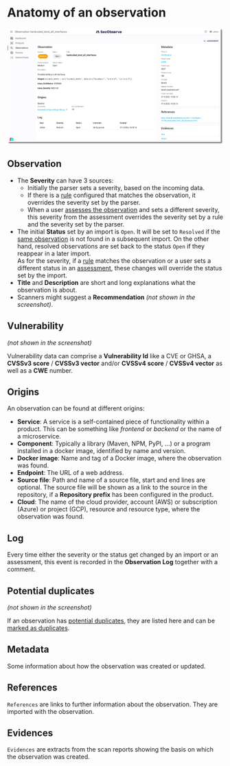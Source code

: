# Anatomy of an observation

![Observation](../assets/images/screenshot_observation.png)

## Observation

* The **Severity** can have 3 sources: 
    * Initially the parser sets a severity, based on the incoming data. 
    * If there is a [rule](../usage/rule_engine.md) configured that matches the observation, it overrides the severity set by the parser.
    * When a user [assesses the observation](../usage/assess_observations.md) and sets a different severity, this severity from the assessment overrides the severity set by a rule and the severity set by the parser.
* The initial **Status** set by an import is `Open`. It will be set to `Resolved` if the [same observation](../usage/import_observations.md#import-algorithm) is not found in a subsequent import. On the other hand, resolved observations are set back to the status `Open` if they reappear in a later import.  
As for the severity, if a [rule](../usage/rule_engine.md) matches the observation or a user sets a different status in an [assessment](../usage/assess_observations.md), these changes will override the status set by the import.
* **Title** and **Description** are short and long explanations what the observation is about.
* Scanners might suggest a **Recommendation** *(not shown in the screenshot)*.

## Vulnerability

*(not shown in the screenshot)*

Vulnerability data can comprise a **Vulnerability Id** like a CVE or GHSA, a **CVSSv3 score** / **CVSSv3 vector** and/or **CVSSv4 score** / **CVSSv4 vector** as well as a **CWE** number.

## Origins

An observation can be found at different origins:

* **Service**: A service is a self-contained piece of functionality within a product. This can be something like *frontend* or *backend* or the name of a microservice.
* **Component**: Typically a library (Maven, NPM, PyPI, ...) or a program installed in a docker image, identified by name and version.
* **Docker image**: Name and tag of a Docker image, where the observation was found.
* **Endpoint**: The URL of a web address.
* **Source file**: Path and name of a source file, start and end lines are optional. The source file will be shown as a link to the source in the repository, if a **Repository prefix** has been configured in the product.
* **Cloud**: The name of the cloud provider, account (AWS) or subscription (Azure) or project (GCP), resource and resource type, where the observation was found.

## Log

Every time either the severity or the status get changed by an import or an assessment, this event is recorded in the **Observation Log** together with a comment.

## Potential duplicates

*(not shown in the screenshot)*

If an observation has [potential duplicates](../usage/duplicates.md#identify-potential-duplicates), they are listed here and can be [marked as duplicates](../usage/duplicates.md#mark-duplicates).


## Metadata

Some information about how the observation was created or updated.

## References

`References` are links to further information about the observation. They are imported with the observation.

## Evidences

`Evidences` are extracts from the scan reports showing the basis on which the observation was created.
